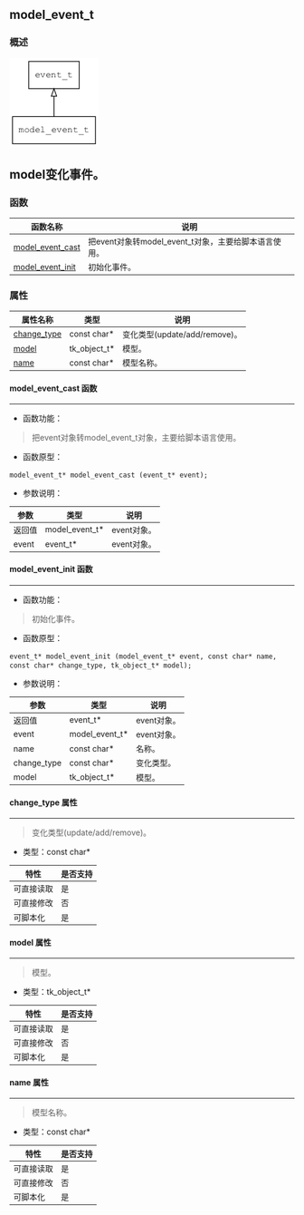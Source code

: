 ## model\_event\_t
### 概述
![image](images/model_event_t_0.png)

model变化事件。
----------------------------------
### 函数
<p id="model_event_t_methods">

| 函数名称 | 说明 | 
| -------- | ------------ | 
| <a href="#model_event_t_model_event_cast">model\_event\_cast</a> | 把event对象转model_event_t对象，主要给脚本语言使用。 |
| <a href="#model_event_t_model_event_init">model\_event\_init</a> | 初始化事件。 |
### 属性
<p id="model_event_t_properties">

| 属性名称 | 类型 | 说明 | 
| -------- | ----- | ------------ | 
| <a href="#model_event_t_change_type">change\_type</a> | const char* | 变化类型(update/add/remove)。 |
| <a href="#model_event_t_model">model</a> | tk\_object\_t* | 模型。 |
| <a href="#model_event_t_name">name</a> | const char* | 模型名称。 |
#### model\_event\_cast 函数
-----------------------

* 函数功能：

> <p id="model_event_t_model_event_cast">把event对象转model_event_t对象，主要给脚本语言使用。

* 函数原型：

```
model_event_t* model_event_cast (event_t* event);
```

* 参数说明：

| 参数 | 类型 | 说明 |
| -------- | ----- | --------- |
| 返回值 | model\_event\_t* | event对象。 |
| event | event\_t* | event对象。 |
#### model\_event\_init 函数
-----------------------

* 函数功能：

> <p id="model_event_t_model_event_init">初始化事件。

* 函数原型：

```
event_t* model_event_init (model_event_t* event, const char* name, const char* change_type, tk_object_t* model);
```

* 参数说明：

| 参数 | 类型 | 说明 |
| -------- | ----- | --------- |
| 返回值 | event\_t* | event对象。 |
| event | model\_event\_t* | event对象。 |
| name | const char* | 名称。 |
| change\_type | const char* | 变化类型。 |
| model | tk\_object\_t* | 模型。 |
#### change\_type 属性
-----------------------
> <p id="model_event_t_change_type">变化类型(update/add/remove)。

* 类型：const char*

| 特性 | 是否支持 |
| -------- | ----- |
| 可直接读取 | 是 |
| 可直接修改 | 否 |
| 可脚本化   | 是 |
#### model 属性
-----------------------
> <p id="model_event_t_model">模型。

* 类型：tk\_object\_t*

| 特性 | 是否支持 |
| -------- | ----- |
| 可直接读取 | 是 |
| 可直接修改 | 否 |
| 可脚本化   | 是 |
#### name 属性
-----------------------
> <p id="model_event_t_name">模型名称。

* 类型：const char*

| 特性 | 是否支持 |
| -------- | ----- |
| 可直接读取 | 是 |
| 可直接修改 | 否 |
| 可脚本化   | 是 |
